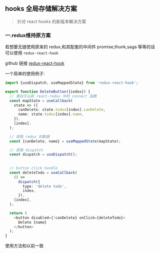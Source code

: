 ## hooks 全局存储解决方案

>针对 react hooks 的新版本解决方案
 
### 一.redux维持原方案
若想要无缝使用原来的 redux,和其配套的中间件 promise,thunk,saga 等等的话
可以使用 `redux-react-hook`
 
github 链接 [redux-react-hook](https://github.com/facebookincubator/redux-react-hook)

一个简单的使用例子:
```typescript jsx
import {useDispatch, useMappedState} from 'redux-react-hook';

export function DeleteButton({index}) {
  // 类似于以前 react-redux 中的 connect 函数
  const mapState = useCallback(
    state => ({
      canDelete: state.todos[index].canDelete,
      name: state.todos[index].name,
    }),
    [index],
  );

  // 获取 redux 的数据
  const {canDelete, name} = useMappedState(mapState);

  // 获取 dispatch 
  const dispatch = useDispatch();
  
  
  // button click handle
  const deleteTodo = useCallback(
    () =>
      dispatch({
        type: 'delete todo',
        index,
      }),
    [index],
  );

  return (
    <button disabled={!canDelete} onClick={deleteTodo}>
      Delete {name}
    </button>
  );
}
```
使用方法和以前一致
